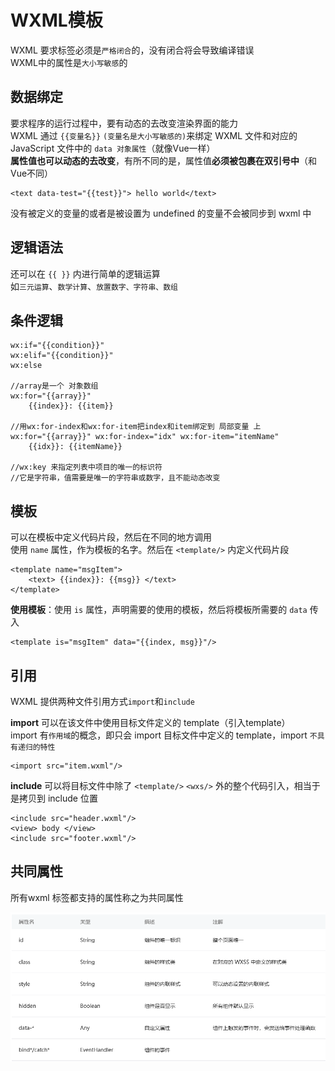# WXML模板

WXML 要求标签必须是`严格闭合`的，没有闭合将会导致编译错误  
WXML中的属性是`大小写敏感`的  

## 数据绑定

要求程序的运行过程中，要有动态的去改变渲染界面的能力  
WXML 通过 `{{变量名}}` `(变量名是大小写敏感的)`来绑定 WXML 文件和对应的 JavaScript 文件中的 `data 对象属性`（就像Vue一样）  
**属性值也可以动态的去改变**，有所不同的是，属性值**必须被包裹在双引号中**（和Vue不同）  

```wxml
<text data-test="{{test}}"> hello world</text>
```

没有被定义的变量的或者是被设置为 undefined 的变量不会被同步到 wxml 中  

## 逻辑语法

还可以在 `{{ }}` 内进行简单的逻辑运算  
如`三元运算`、`数学计算`、`放置数字、字符串、数组`  

## 条件逻辑

```wxml
wx:if="{{condition}}"
wx:elif="{{condition}}"
wx:else

//array是一个 对象数组
wx:for="{{array}}"
    {{index}}: {{item}}

//用wx:for-index和wx:for-item把index和item绑定到 局部变量 上
wx:for="{{array}}" wx:for-index="idx" wx:for-item="itemName"
    {{idx}}: {{itemName}}

//wx:key 来指定列表中项目的唯一的标识符
//它是字符串，值需要是唯一的字符串或数字，且不能动态改变
```

## 模板

可以在模板中定义代码片段，然后在不同的地方调用  
使用 `name` 属性，作为模板的名字。然后在 `<template/>` 内定义代码片段  

```wxml
<template name="msgItem">
    <text> {{index}}: {{msg}} </text>
</template>
```

**使用模板**：使用 `is` 属性，声明需要的使用的模板，然后将模板所需要的 `data` 传入  

```wxml
<template is="msgItem" data="{{index, msg}}"/>
```

## 引用

WXML 提供两种文件引用方式`import`和`include`  
  
**import** 可以在该文件中使用目标文件定义的 template（引入template）  
import 有`作用域`的概念，即只会 import 目标文件中定义的 template，import `不具有递归的特性`  

```wxml
<import src="item.wxml"/>
```

**include** 可以将目标文件中除了 `<template/>` `<wxs/>` 外的整个代码引入，相当于是拷贝到 include 位置  

```wxml
<include src="header.wxml"/>
<view> body </view>
<include src="footer.wxml"/>
```

## 共同属性

所有wxml 标签都支持的属性称之为共同属性  

![Alt text](./image/image.png)  

